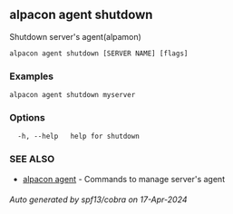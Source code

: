 ## alpacon agent shutdown

Shutdown server's agent(alpamon)

```
alpacon agent shutdown [SERVER NAME] [flags]
```

### Examples

```
alpacon agent shutdown myserver
```

### Options

```
  -h, --help   help for shutdown
```

### SEE ALSO

* [alpacon agent](alpacon_agent.md)	 - Commands to manage server's agent

###### Auto generated by spf13/cobra on 17-Apr-2024
